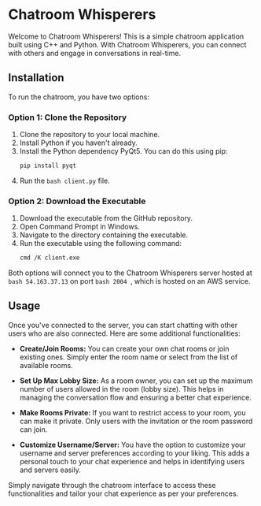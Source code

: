 # Chatroom Whisperers

Welcome to Chatroom Whisperers! This is a simple chatroom application built using C++ and Python. With Chatroom Whisperers, you can connect with others and engage in conversations in real-time.

## Installation

To run the chatroom, you have two options:

### Option 1: Clone the Repository

1. Clone the repository to your local machine.
2. Install Python if you haven't already.
3. Install the Python dependency PyQt5. You can do this using pip:
   ```bash
   pip install pyqt
   ```
4. Run the ```bash client.py``` file.

### Option 2: Download the Executable
1. Download the executable from the GitHub repository.
2. Open Command Prompt in Windows.
3. Navigate to the directory containing the executable.
4. Run the executable using the following command:
   ```bash
   cmd /K client.exe
   ```

Both options will connect you to the Chatroom Whisperers server hosted at ```bash 54.163.37.13``` on port ```bash 2004 ```, which is hosted on an AWS service.

## Usage

Once you've connected to the server, you can start chatting with other users who are also connected. Here are some additional functionalities:

- **Create/Join Rooms:** You can create your own chat rooms or join existing ones. Simply enter the room name or select from the list of available rooms.

- **Set Up Max Lobby Size:** As a room owner, you can set up the maximum number of users allowed in the room (lobby size). This helps in managing the conversation flow and ensuring a better chat experience.

- **Make Rooms Private:** If you want to restrict access to your room, you can make it private. Only users with the invitation or the room password can join.

- **Customize Username/Server:** You have the option to customize your username and server preferences according to your liking. This adds a personal touch to your chat experience and helps in identifying users and servers easily.

Simply navigate through the chatroom interface to access these functionalities and tailor your chat experience as per your preferences.
